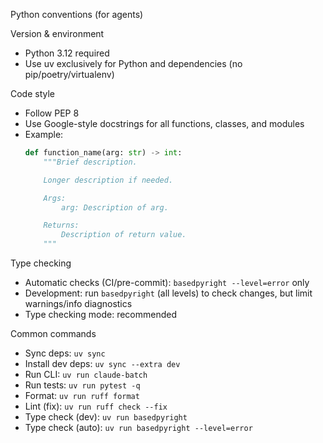Python conventions (for agents)

Version & environment
- Python 3.12 required
- Use uv exclusively for Python and dependencies (no pip/poetry/virtualenv)

Code style
- Follow PEP 8
- Use Google-style docstrings for all functions, classes, and modules
- Example:
  ```python
  def function_name(arg: str) -> int:
      """Brief description.

      Longer description if needed.

      Args:
          arg: Description of arg.

      Returns:
          Description of return value.
      """
  ```

Type checking
- Automatic checks (CI/pre-commit): `basedpyright --level=error` only
- Development: run `basedpyright` (all levels) to check changes, but limit warnings/info diagnostics
- Type checking mode: recommended

Common commands
- Sync deps: `uv sync`
- Install dev deps: `uv sync --extra dev`
- Run CLI: `uv run claude-batch`
- Run tests: `uv run pytest -q`
- Format: `uv run ruff format`
- Lint (fix): `uv run ruff check --fix`
- Type check (dev): `uv run basedpyright`
- Type check (auto): `uv run basedpyright --level=error`



